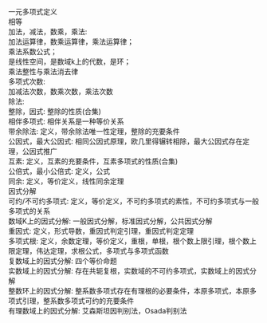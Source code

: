 一元多项式定义    
相等    
加法，减法，数乘，乘法:     
   加法运算律，数乘运算律，乘法运算律；    
   乘法系数公式；    
   是线性空间，是数域k上的代数，是环；    
   乘法整性与乘法消去律    
多项式次数:    
   加减法次数，数乘次数，乘法次数    
除法:    
   整除，因式: 整除的性质(合集)    
   相伴多项式: 相伴关系是一种等价关系    
   带余除法: 定义，带余除法唯一性定理，整除的充要条件    
   公因式，最大公因式: 相同公因式原理，欧几里得辗转相除，最大公因式存在定理，公因式推广    
   互素: 定义，互素的充要条件，互素多项式的性质(合集)    
   公倍式，最小公倍式: 定义，公式    
   同余: 定义，等价定义，线性同余定理    
因式分解    
   可约/不可约多项式: 定义，等价定义，不可约多项式的素性，不可约多项式与一般多项式的关系    
   数域K上的因式分解: 一般因式分解，标准因式分解，公共因式分解    
   重因式: 定义，形式导数，重因式判定引理，重因式判定定理    
   多项式根: 定义，余数定理，等价定义，重根，单根，根个数上限引理，根个数上限定理，伟达定理，求根公式，多项式与多项式函数    
   复数域上的因式分解: 四个等价命题    
   实数域上的因式分解: 存在共轭复根，实数域的不可约多项式，实数域上的因式分解    
   整数环上的因式分解: 整系数多项式存在有理根的必要条件，本原多项式，本原多项式引理，整系数多项式可约的充要条件    
   有理数域上的因式分解: 艾森斯坦因判别法，Osada判别法    
